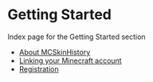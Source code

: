 # Getting Started

Index page for the Getting Started section

* [About MCSkinHistory](/help/getting-started/about)
* [Linking your Minecraft account](/help/getting-started/linking-your-minecraft-account)
* [Registration](/help/getting-started/registration)
